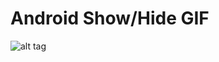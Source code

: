 # Android Show/Hide GIF

![alt tag](https://raw.githubusercontent.com/username/projectname/branch/path/to/img.png)
